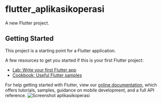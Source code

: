 # flutter_aplikasikoperasi

A new Flutter project.

## Getting Started

This project is a starting point for a Flutter application.

A few resources to get you started if this is your first Flutter project:

- [Lab: Write your first Flutter app](https://flutter.dev/docs/get-started/codelab)
- [Cookbook: Useful Flutter samples](https://flutter.dev/docs/cookbook)

For help getting started with Flutter, view our
[online documentation](https://flutter.dev/docs), which offers tutorials,
samples, guidance on mobile development, and a full API reference.
![Screenshot aplikasikoperasi](https://user-images.githubusercontent.com/114554837/192822753-c1be18bc-0231-40fb-970c-f7ab2a4ba553.jpg)
